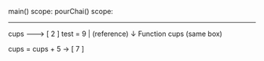main() scope:                pourChai() scope:
-------------                -----------------
cups ---> [ 2 ]              test = 9
          | (reference)
          ↓
Function cups (same box)

cups = cups + 5  → [ 7 ]
